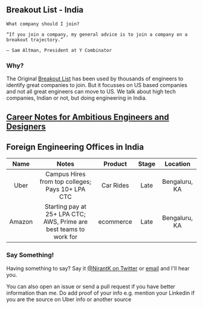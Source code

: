 ## Breakout List - India
```
What company should I join?

“If you join a company, my general advice is to join a company on a breakout trajectory.”

— Sam Altman, President at Y Combinator
```
### Why? 

The Original [Breakout List](https://breakoutlist.com/) has been used by thousands of engineers to identify great companies to join.
But it focusses on US based companies and not all great engineers can move to US. We talk about high tech companies, Indian or not, but doing engineering in India.  

## [Career Notes for Ambitious Engineers and Designers](https://breakoutcareers.com/)

## Foreign Engineering Offices in India

| Name        | Notes | Product | Stage         | Location |
| :---:       | :---: | :---:   | :---:         | :---:    |
| Uber        | Campus Hires from top colleges; Pays 10+ LPA CTC | Car Rides | Late     | Bengaluru, KA |
| Amazon      | Starting pay at 25+ LPA CTC; AWS, Prime are best teams to work for | ecommerce | Late     | Bengaluru, KA |


### Say Something!
Having something to say? Say it [@NirantK on Twitter](https://twitter.com/@nirantk) or [email](mailto:nirant.kasliwal+breakout@gmail.com) and I'll hear you. 

You can also open an issue or send a pull request if you have better information than me. 
Do add proof of your info e.g. mention your Linkedin if you are the source on Uber info or another source
